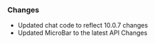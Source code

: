 ### Changes ###

  * Updated chat code to reflect 10.0.7 changes
  * Updated MicroBar to the latest API Changes

